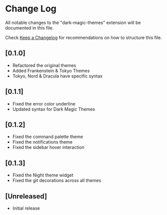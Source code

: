 # Change Log

All notable changes to the "dark-magic-themes" extension will be documented in this file.

Check [Keep a Changelog](http://keepachangelog.com/) for recommendations on how to structure this file.

 ## [0.1.0]
 - Refactored the original themes
 - Added Frankenstein & Tokyo Themes
  - Tokyo, Nord & Dracula have specific syntax
## [0.1.1]
- Fixed the error color underline
- Updated syntax for Dark Magic Themes
## [0.1.2]
- Fixed the command palette theme
- Fixed the notifications theme
- Fixed the sidebar hover interaction

## [0.1.3]
- Fixed the Night theme widget
- Fixed the git decorations across all themes



## [Unreleased]

- Initial release
